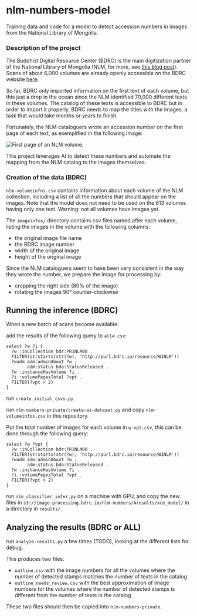 # nlm-numbers-model

Training data and code for a model to detect accession numbers in images from the National Library of Mongolia.

### Description of the project

The Buddhist Digital Resource Center (BDRC) is the main digitization partner of the National Library of Mongolia (NLM, for more, see [this blog post](https://www.bdrc.io/blog/2020/12/17/tibetan-treasures-from-the-national-library-of-mongolia/)). Scans of about 6,000 volumes are already openly accessible on the BDRC website [here](https://library.bdrc.io/show/bdr:PR1NLM00).

So far, BDRC only imported information on the first text of each volume, but this just a drop in the ocean since the NLM identified 70,000 different texts in these volumes. The catalog of these texts is accessible to BDRC but in order to import it properly, BDRC needs to map the titles with the images, a task that would take months or years to finish.

Fortunately, the NLM cataloguers wrote an accession number on the first page of each text, as exemplified in the following image:

![First page of an NLM volume](https://iiif.bdrc.io/bdr:I1NLM2739_001::I1NLM2739_0010001.jpg/full/max/0/default.jpg).

This project leverages AI to detect these numbers and automate the mapping from the NLM catalog to the images themselves.

### Creation of the data (BDRC)

`nlm-volumeinfos.csv` contains information about each volume of the NLM collection, including a list of all the numbers that should appear on the images. Note that the model does not need to be used on the 613 volumes having only one text. Warning: not all volumes have images yet.

The `imageinfos/` directory contains csv files named after each volume, listing the images in the volume with the following columns:
- the original image file name
- the BDRC image number
- width of the original image
- height of the original image

Since the NLM cataloguers seem to have been very consistent in the way they wrote the number, we prepare the image for processing by:
- cropping the right side (80% of the image)
- rotating the images 90° counter-clockwise

## Running the inference (BDRC)

When a new batch of scans become available:

add the results of the following query to `allw.csv`:

```sparql
select ?w ?i {
  ?w :inCollection bdr:PR1NLM00 .
  FILTER(strstarts(str(?w), 'http://purl.bdrc.io/resource/W1NLM'))
  ?wadm adm:adminAbout ?w ;
        adm:status bda:StatusReleased .
  ?w :instanceHasVolume ?i .
  ?i :volumePagesTotal ?vpt .
  FILTER(?vpt > 2)
}
```

run `create_initial_csvs.py`

run `nlm-numbers-private/create-ai-dataset.py` and copy `nlm-volumeinfos.csv` in this repository.

Put the total number of images for each volume in `w-vpt.csv`, this can be done through the following query:

```sparql
select ?w ?vpt {
  ?w :inCollection bdr:PR1NLM00 .
  FILTER(strstarts(str(?w), 'http://purl.bdrc.io/resource/W1NLM'))
  ?wadm adm:adminAbout ?w ;
        adm:status bda:StatusReleased .
  ?w :instanceHasVolume ?i .
  ?i :volumePagesTotal ?vpt .
  FILTER(?vpt > 2)
}
``` 

run `nlm_classifier_infer.py` on a machine with GPU, and copy the new files in `s3://image-processing.bdrc.io/nlm-numbers/Aresults/xce_model/` in a directory in `results/`.


## Analyzing the results (BDRC or ALL)

run `analyze-results.py` a few times (TODO), looking at the different lists for debug. 

This produces two files:

- `outline.csv` with the image numbers for all the volumes where the number of detected stamps matches the number of texts in the catalog
- `outline_needs_review.csv` with the best approximation of image numbers for the volumes where the number of detected stamps is different from the number of texts in the catalog

These two files should then be copied into `nlm-numbers-private`.
